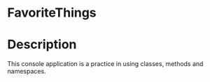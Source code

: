 # FavoriteThings
# Description
This console application is a practice in using classes, methods and namespaces.
